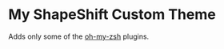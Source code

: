 # My ShapeShift Custom Theme
Adds only some of the [oh-my-zsh](https://github.com/robbyrussell/oh-my-zsh) plugins.

